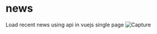 # news
Load recent news using api in vuejs single page
![Capture](https://user-images.githubusercontent.com/43784484/145635745-41e33b03-1cbc-4ed1-aa82-ac41d954828a.JPG)
